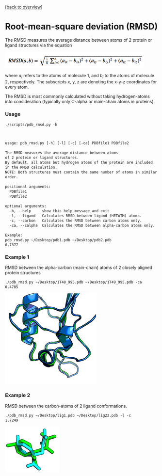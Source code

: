 [[back to overview](../../README.md)]

# Root-mean-square deviation (RMSD)

The RMSD measures the average distance between atoms of 2 protein or ligand structures via the equation


![](../../images/equations/rmsd_equation.png)


where *a<sub>i</sub>* refers to the atoms of molecule 1, and *b<sub>i</sub>* to the atoms of molecule 2, respectively. The subscripts x, y, z are denoting the x-y-z coordinates for every atom.

The RMSD is most commonly calculated without taking hydrogen-atoms into consideration (typically only C-alpha or main-chain atoms in proteins).

### Usage


	./scripts/pdb_rmsd.py -h

<br>

	usage: pdb_rmsd.py [-h] [-l] [-c] [-ca] PDBfile1 PDBfile2

	The RMSD measures the average distance between atoms 
	of 2 protein or ligand structures.
	By default, all atoms but hydrogen atoms of the protein are included in the RMSD calculation.
	NOTE: Both structures must contain the same number of atoms in similar order.

	positional arguments:
	  PDBfile1
	  PDBfile2

	optional arguments:
	  -h, --help     show this help message and exit
	  -l, --ligand   Calculates RMSD between ligand (HETATM) atoms.
	  -c, --carbon   Calculates the RMSD between carbon atoms only.
	  -ca, --calpha  Calculates the RMSD between alpha-carbon atoms only.

	Example:
	pdb_rmsd.py ~/Desktop/pdb1.pdb ~/Desktop/pdb2.pdb
	0.7377



### Example 1 

RMSD between the alpha-carbon (main-chain) atoms of 2 closely aligned protein structures

	./pdb_rmsd.py ~/Desktop/1T48_995.pdb ~/Desktop/1T49_995.pdb -ca
	0.4785


![](../../images/tools/ex_pdb_rmsd_prot.png)


### Example 2

RMSD between the carbon-atoms of 2 ligand conformations.
	
	./pdb_rmsd.py ~/Desktop/lig1.pdb ~/Desktop/lig22.pdb -l -c
	1.7249


![](../../images/tools/ex_pdb_rmsd.png)


